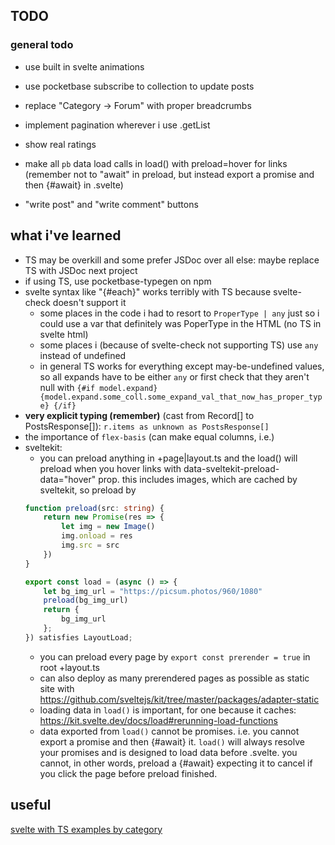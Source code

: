 ## TODO

### general todo
- use built in svelte animations
- use pocketbase subscribe to collection to update posts
- replace "Category -> Forum" with proper breadcrumbs
- implement pagination wherever i use .getList

- show real ratings
- make all `pb` data load calls in load() with preload=hover for links (remember not to "await" in preload, but instead export a promise and then {#await} in .svelte)
- "write post" and "write comment" buttons

## what i've learned
- TS may be overkill and some prefer JSDoc over all else: maybe replace TS with JSDoc next project
- if using TS, use pocketbase-typegen on npm
- svelte syntax like "{#each}" works terribly with TS because svelte-check doesn't support it
    - some places in the code i had to resort to `ProperType | any` just so i could use a var that definitely was PoperType in the HTML (no TS in svelte html)
    - some places i (because of svelte-check not supporting TS) use `any` instead of undefined
    - in general TS works for everything except may-be-undefined values, so all expands have to be either `any` or first check that they aren't null with `{#if model.expand} {model.expand.some_coll.some_expand_val_that_now_has_proper_type} {/if}`
- **very explicit typing (remember)** (cast from Record[] to PostsResponse[]): `r.items as unknown as PostsResponse[]`
- the importance of `flex-basis` (can make equal columns, i.e.)
- sveltekit:
    - you can preload anything in +page|layout.ts and the load() will preload when you hover links with data-sveltekit-preload-data="hover" prop. this includes images, which are cached by sveltekit, so preload by 
    ```ts
    function preload(src: string) {
        return new Promise(res => {
            let img = new Image()
            img.onload = res
            img.src = src
        })
    }

    export const load = (async () => {
        let bg_img_url = "https://picsum.photos/960/1080"
        preload(bg_img_url)
        return {
            bg_img_url
        };
    }) satisfies LayoutLoad;
    ```
    - you can preload every page by `export const prerender = true` in root +layout.ts
    - can also deploy as many prerendered pages as possible as static site with https://github.com/sveltejs/kit/tree/master/packages/adapter-static
    - loading data in `load()` is important, for one because it caches: https://kit.svelte.dev/docs/load#rerunning-load-functions
    - data exported from `load()` cannot be promises. i.e. you cannot export a promise and then {#await} it. `load()` will always resolve your promises and is designed to load data before .svelte. you cannot, in other words, preload a {#await} expecting it to cancel if you click the page before preload finished.

## useful

[svelte with TS examples by category](https://github.com/ivanhofer/sveltekit-typescript-showcase#svelte)
